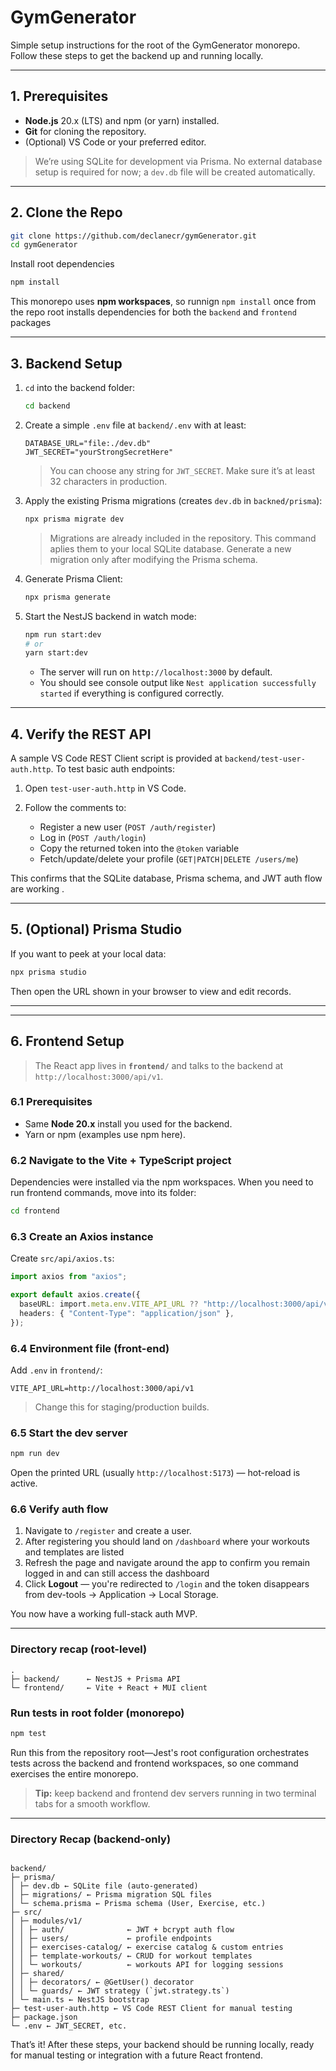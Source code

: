 # GymGenerator

Simple setup instructions for the root of the GymGenerator monorepo. Follow these steps to get the backend up and running locally.

---

## 1. Prerequisites

- **Node.js** 20.x (LTS) and npm (or yarn) installed.
- **Git** for cloning the repository.
- (Optional) VS Code or your preferred editor.

> We’re using SQLite for development via Prisma. No external database setup is required for now; a `dev.db` file will be created automatically.

---

## 2. Clone the Repo

```bash
git clone https://github.com/declanecr/gymGenerator.git
cd gymGenerator
```

Install root dependencies

```bash
npm install
```

This monorepo uses **npm workspaces**, so runnign `npm install` once from the repo root installs dependencies for both the
`backend` and `frontend` packages

---

## 3. Backend Setup

1. `cd` into the backend folder:

   ```bash
   cd backend
   ```

2. Create a simple `.env` file at `backend/.env` with at least:

   ```
   DATABASE_URL="file:./dev.db"
   JWT_SECRET="yourStrongSecretHere"
   ```

   > You can choose any string for `JWT_SECRET`. Make sure it’s at least 32 characters in production.

3. Apply the existing Prisma migrations (creates `dev.db` in `backned/prisma`):

   ```bash
   npx prisma migrate dev
   ```

   > Migrations are already included in the repository. This command aplies them to your local SQLite database. Generate a new migration only after modifying the Prisma schema.

4. Generate Prisma Client:

   ```bash
   npx prisma generate
   ```

5. Start the NestJS backend in watch mode:

   ```bash
   npm run start:dev
   # or
   yarn start:dev
   ```

   - The server will run on `http://localhost:3000` by default.
   - You should see console output like `Nest application successfully started` if everything is configured correctly.

---

## 4. Verify the REST API

A sample VS Code REST Client script is provided at `backend/test-user-auth.http`. To test basic auth endpoints:

1. Open `test-user-auth.http` in VS Code.
2. Follow the comments to:

   - Register a new user (`POST /auth/register`)
   - Log in (`POST /auth/login`)
   - Copy the returned token into the `@token` variable
   - Fetch/update/delete your profile (`GET|PATCH|DELETE /users/me`)

This confirms that the SQLite database, Prisma schema, and JWT auth flow are working .

---

## 5. (Optional) Prisma Studio

If you want to peek at your local data:

```bash
npx prisma studio
```

Then open the URL shown in your browser to view and edit records.

---

---

## 6. Frontend Setup

> The React app lives in **`frontend/`** and talks to the backend at `http://localhost:3000/api/v1`.

### 6.1 Prerequisites

- Same **Node 20.x** install you used for the backend.
- Yarn or npm (examples use npm here).

### 6.2 Navigate to the Vite + TypeScript project

Dependencies were installed via the npm workspaces.
When you need to run frontend commands, move into its folder:

```bash
cd frontend
```

### 6.3 Create an Axios instance

Create `src/api/axios.ts`:

```ts
import axios from "axios";

export default axios.create({
  baseURL: import.meta.env.VITE_API_URL ?? "http://localhost:3000/api/v1",
  headers: { "Content-Type": "application/json" },
});
```

### 6.4 Environment file (front-end)

Add `.env` in `frontend/`:

```
VITE_API_URL=http://localhost:3000/api/v1
```

> Change this for staging/production builds.

### 6.5 Start the dev server

```bash
npm run dev
```

Open the printed URL (usually `http://localhost:5173`) — hot-reload is active.

### 6.6 Verify auth flow

1. Navigate to `/register` and create a user.
2. After registering you should land on `/dashboard` where your workouts and templates are listed
3. Refresh the page and navigate around the app to confirm you remain logged in and can still access the dashboard
4. Click **Logout** — you're redirected to `/login` and the token disappears from dev-tools → Application → Local Storage.

You now have a working full-stack auth MVP.

---

### Directory recap (root-level)

```
.
├─ backend/      ← NestJS + Prisma API
└─ frontend/     ← Vite + React + MUI client
```

### Run tests in root folder (monorepo)

```bash
npm test
```

Run this from the repository root—Jest's root configuration orchestrates tests across the backend and frontend workspaces, so one command exercises the entire monorepo.

> **Tip:** keep backend and frontend dev servers running in two terminal tabs for a smooth workflow.

---

### Directory Recap (backend-only)

```

backend/
├─ prisma/
│ ├─ dev.db ← SQLite file (auto-generated)
│ ├─ migrations/ ← Prisma migration SQL files
│ └─ schema.prisma ← Prisma schema (User, Exercise, etc.)
├─ src/
│ ├─ modules/v1/
│ │ ├─ auth/              ← JWT + bcrypt auth flow
│ │ ├─ users/             ← profile endpoints
│ │ ├─ exercises-catalog/ ← exercise catalog & custom entries
│ │ ├─ template-workouts/ ← CRUD for workout templates
│ │ └─ workouts/          ← workouts API for logging sessions
│ ├─ shared/
│ │ ├─ decorators/ ← @GetUser() decorator
│ │ └─ guards/ ← JWT strategy (`jwt.strategy.ts`)
│ └─ main.ts ← NestJS bootstrap
├─ test-user-auth.http ← VS Code REST Client for manual testing
├─ package.json
└─ .env ← JWT_SECRET, etc.

```

That’s it! After these steps, your backend should be running locally, ready for manual testing or integration with a future React frontend.
